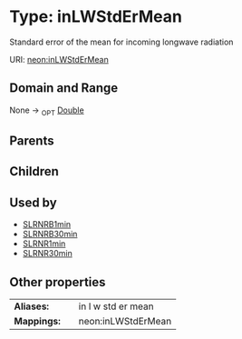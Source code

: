 
# Type: inLWStdErMean


Standard error of the mean for incoming longwave radiation

URI: [neon:inLWStdErMean](https://data.neonscience.org/inLWStdErMean)


## Domain and Range

None ->  <sub>OPT</sub> [Double](types/Double.md)

## Parents


## Children


## Used by

 * [SLRNRB1min](SLRNRB1min.md)
 * [SLRNRB30min](SLRNRB30min.md)
 * [SLRNR1min](SLRNR1min.md)
 * [SLRNR30min](SLRNR30min.md)

## Other properties

|  |  |  |
| --- | --- | --- |
| **Aliases:** | | in l w std er mean |
| **Mappings:** | | neon:inLWStdErMean |

